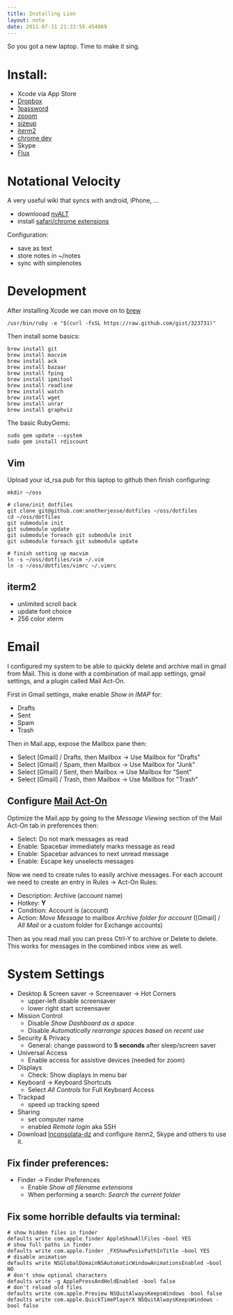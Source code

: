 ```yaml
---
title: Installing Lion
layout: note
date: 2011-07-31 21:33:59.454969
---
```


So you got a new laptop.  Time to make it sing.

# Install:

 - Xcode via App Store
 - [Dropbox](http://www.dropbox.com/)
 - [1password](http://agilebits.com/products/1Password/Mac)
 - [zooom](http://coderage-software.com/zooom/)
 - [sizeup](http://irradiatedsoftware.com/downloads/)
 - [iterm2](http://www.iterm2.com/)
 - [chrome dev](http://www.google.com/chrome/intl/en/eula_dev.html)
 - Skype
 - [Flux](http://stereopsis.com/flux/)
 
# Notational Velocity

A very useful wiki that syncs with android, iPhone, ...

 - downlooad [nvALT](http://brettterpstra.com/project/nvalt/)
 - install [safari/chrome extensions](http://elasticthreads.tumblr.com/post/8212672178/nvit-chrome-and-safari-extensions-for-nvalt)

Configuration:

 - save as text
 - store notes in ~/notes 
 - sync with simplenotes

# Development
 
After installing Xcode we can move on to [brew](https://github.com/mxcl/homebrew/wiki/installation)

    /usr/bin/ruby -e "$(curl -fsSL https://raw.github.com/gist/323731)"
    
Then install some basics:

    brew install git
    brew install macvim
    brew install ack
    brew install bazaar
    brew install fping
    brew install ipmitool
    brew install readline
    brew install watch
    brew install wget
    brew install unrar
    brew install graphviz

The basic RubyGems:

    sudo gem update --system
    sudo gem install rdiscount

## Vim

Upload your id_rsa.pub for this laptop to github then finish configuring:

    mkdir ~/oss
    
    # clone/init dotfiles
    git clone git@github.com:anotherjesse/dotfiles ~/oss/dotfiles
    cd ~/oss/dotfiles
    git submodule init
    git submodule update
    git submodule foreach git submodule init
    git submodule foreach git submodule update
    
    # finish setting up macvim
    ln -s ~/oss/dotfiles/vim ~/.vim
    ln -s ~/oss/dotfiles/vimrc ~/.vimrc
    
## iterm2

 - unlimited scroll back
 - update font choice
 - 256 color xterm

# Email

I configured my system to be able to quickly delete and archive mail in gmail from Mail.  This is done with a combination of mail.app settings, gmail settings, and a plugin called Mail Act-On.

First in Gmail settings, make enable *Show in IMAP* for:

- Drafts
- Sent
- Spam
- Trash

Then in Mail.app, expose the Mailbox pane then:

- Select [Gmail] / Drafts, then Mailbox -> Use Mailbox for "Drafts"
- Select [Gmail] / Spam, then Mailbox -> Use Mailbox for "Junk"
- Select [Gmail] / Sent, then Mailbox -> Use Mailbox for "Sent"
- Select [Gmail] / Trash, then Mailbox -> Use Mailbox for "Trash"

## Configure [Mail Act-On](http://www.indev.ca/MailActOn.html)

Optimize the Mail.app by going to the *Message Viewing* section of the Mail Act-On tab in preferences then:

- Select: Do not mark messages as read
- Enable: Spacebar immediately marks message as read
- Enable: Spacebar advances to next unread message
- Enable: Escape key unselects messages

Now we need to create rules to easily archive messages.  For each account we need to create an entry in Rules -> Act-On Rules:

- Description: Archive (account name)
- Hotkey: **Y**
- Condition: Account is (account)
- Action: *Move Message* to mailbox *Archive folder for account*  ([Gmail] / *All Mail* or a custom folder for Exchange accounts)

Then as you read mail you can press Ctrl-Y to archive or Delete to delete.  This works for messages in the combined inbox view as well.

# System Settings

 - Desktop & Screen saver -> Screensaver -> Hot Corners
   - upper-left disable screensaver
   - lower right start screensaver
 - Mission Control
   - Disable *Show Dashboard as a space*
   - Disable *Automatically rearrange spaces based on recent use*
 - Security & Privacy
   - General: change password to **5 seconds** after sleep/screen saver
 - Universal Access
   - Enable access for assistive devices (needed for zoom)
 - Displays
   - Check: Show displays in menu bar
 - Keyboard -> Keyboard Shortcuts
   - Select *All Controls* for Full Keyboard Access
 - Trackpad
   - speed up tracking speed
 - Sharing
   - set computer name
   - enabled *Remote login* aka SSH
 - Download [Inconsolata-dz](http://media.nodnod.net/Inconsolata-dz.otf.zip) and configure iterm2, Skype and others to use it.

## Fix finder preferences:

 - Finder -> Finder Preferences
   - Enable *Show all filename extensions*
   - When performing a search: *Search the current folder*

## Fix some horrible defaults via terminal:

    # show hidden files in finder
    defaults write com.apple.finder AppleShowAll­Files –bool YES
    # show full paths in finder
    defaults write com.apple.finder _FXShowPosixPathInTitle –bool YES
    # disable animation
    defaults write NSGlobal­DomainNSAutomaticWindowAnimationsEnabled –bool NO
    # don't show optional characters 
    defaults write -g ApplePressAndHoldEnabled -bool false
    # don't reload old files
    defaults write com.apple.Preview NSQuitAlwaysKeepsWindows -bool false
    defaults write com.apple.QuickTimePlayerX NSQuitAlwaysKeepsWindows -bool false